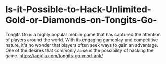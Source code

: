 # Is-it-Possible-to-Hack-Unlimited-Gold-or-Diamonds-on-Tongits-Go-
Tongits Go is a highly popular mobile game that has captured the attention of players around the world. With its engaging gameplay and competitive nature, it's no wonder that players often seek ways to gain an advantage. One of the desires that commonly arise is the possibility of hacking the game. https://apklia.com/tongits-go-mod-apk/
